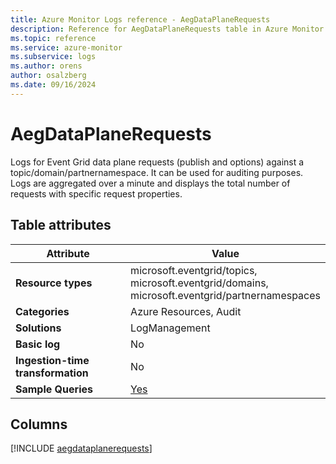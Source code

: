 ```yaml
---
title: Azure Monitor Logs reference - AegDataPlaneRequests
description: Reference for AegDataPlaneRequests table in Azure Monitor Logs.
ms.topic: reference
ms.service: azure-monitor
ms.subservice: logs
ms.author: orens
author: osalzberg
ms.date: 09/16/2024
---
```


# AegDataPlaneRequests

Logs for Event Grid data plane requests (publish and options) against a topic/domain/partnernamespace. It can be used for auditing purposes. Logs are aggregated over a minute and displays the total number of requests with specific request properties.


## Table attributes

|Attribute|Value|
|---|---|
|**Resource types**|microsoft.eventgrid/topics,<br>microsoft.eventgrid/domains,<br>microsoft.eventgrid/partnernamespaces|
|**Categories**|Azure Resources, Audit|
|**Solutions**| LogManagement|
|**Basic log**|No|
|**Ingestion-time transformation**|No|
|**Sample Queries**|[Yes](/azure/azure-monitor/reference/queries/aegdataplanerequests)|



## Columns
  
[!INCLUDE [aegdataplanerequests](~/reusable-content/ce-skilling/azure/includes/azure-monitor/reference/tables/aegdataplanerequests-include.md)]
